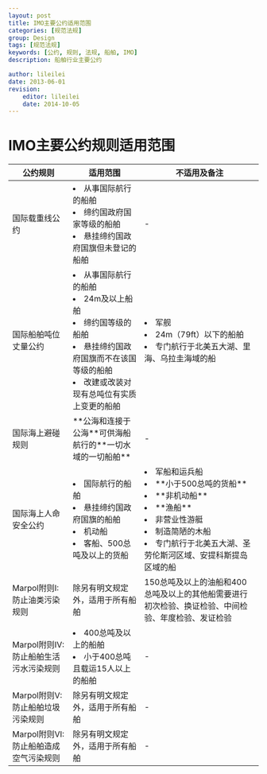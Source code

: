 ```yaml
---
layout: post
title: IMO主要公约适用范围
categories: [规范法规]
group: Design
tags: [规范法规]
keywords: [公约, 规则, 法规, 船舶, IMO]
description: 船舶行业主要公约

author: lileilei
date: 2013-06-01
revision:
    editor: lileilei
    date: 2014-10-05
---
```


# IMO主要公约规则适用范围

<table><thead>
<tr><th>公约规则</th><th>适用范围</th><th>不适用及备注</th></tr>
</thead>
<tbody>
<tr align="left">
  <td>国际载重线公约</td>
  <td><li>从事国际航行的船舶</li><li>缔约国政府国家等级的船舶</li><li>悬挂缔约国政府国旗但未登记的船舶</li></td>
  <td>-</td>
</tr><tr>
  <td>国际船舶吨位丈量公约</td>
  <td><li>从事国际航行的船舶</li><li>24m及以上船舶</li><li>缔约国等级的船舶</li><li>悬挂缔约国政府国旗而不在该国等级的船舶</li><li>改建或改装对现有总吨位有实质上变更的船舶</li></td>
  <td><li>军舰</li><li>24m（79ft）以下的船舶</li><li>专门航行于北美五大湖、里海、乌拉圭海域的船</li></td>
</tr><tr>
  <td>国际海上避碰规则</td>
  <td>**公海和连接于公海**可供海船航行的**一切水域的一切船舶**</td>
  <td>-</td>
</tr><tr>
  <td>国际海上人命安全公约</td>
  <td><li>国际航行的船舶</li><li>悬挂缔约国政府国旗的船舶</li><li>机动船</li><li>客船、500总吨及以上的货船</li></td>
  <td><li>军船和运兵船</li><li>**小于500总吨的货船**</li><li>**非机动船**</li><li>**渔船**</li><li>非营业性游艇</li><li>制造简陋的木船</li><li>专门航行于北美五大湖、圣劳伦斯河区域、安提科斯提岛区域的船</li></td>
</tr><tr>
  <td>Marpol附则I:防止油类污染规则</td>
  <td>除另有明文规定外，适用于所有船舶</td>
  <td>150总吨及以上的油船和400总吨及以上的其他船需要进行初次检验、换证检验、中间检验、年度检验、发证检验</td>
</tr><tr>
  <td>Marpol附则IV:防止船舶生活污水污染规则</td>
  <td><li>400总吨及以上的船舶</li><li>小于400总吨且载运15人以上的船舶</li></td>
  <td>-</td>
</tr><tr>
  <td>Marpol附则V:防止船舶垃圾污染规则</td>
  <td>除另有明文规定外，适用于所有船舶</td>
  <td>-</td>
</tr><td>Marpol附则VI:防止船舶造成空气污染规则</td>
  <td>除另有明文规定外，适用于所有船舶</td>
  <td>-</td>
</tr>
</tbody></table>

<!--
|公约规则|适用范围|不适用及备注|
|-------|-------|-----------|
|国际载重线公约|<li>从事国际航行的船舶</li><li>缔约国政府国家等级的船舶</li><li>悬挂缔约国政府国旗但未登记的船舶</li>|-|
|国际船舶吨位丈量公约|<li>从事国际航行的船舶</li><li>24m及以上船舶</li><li>缔约国等级的船舶</li><li>悬挂缔约国政府国旗而不在该国等级的船舶</li><li>改建或改装对现有总吨位有实质上变更的船舶</li>|<li>军舰</li><li>24m（79ft）以下的船舶</li><li>专门航行于北美五大湖、里海、乌拉圭海域的船</li>|
|国际海上避碰规则|**公海和连接于公海**可供海船航行的**一切水域的一切船舶**|-|
|国际海上人命安全公约|<li>国际航行的船舶</li><li>悬挂缔约国政府国旗的船舶</li><li>机动船</li><li>客船、500总吨及以上的货船</li>|<li>军船和运兵船</li><li>**小于500总吨的货船**</li><li>**非机动船**</li><li>**渔船**</li><li>非营业性游艇</li><li>制造简陋的木船</li><li>专门航行于北美五大湖、圣劳伦斯河区域、安提科斯提岛区域的船</li>|
|Marpol附则I:防止油类污染规则|除另有明文规定外，适用于所有船舶|150总吨及以上的油船和400总吨及以上的其他船需要进行初次检验、换证检验、中间检验、年度检验、发证检验|
|Marpol附则IV:防止船舶生活污水污染规则|<li>400总吨及以上的船舶</li><li>小于400总吨且载运15人以上的船舶</li>|-|
|Marpol附则V:防止船舶垃圾污染规则|除另有明文规定外，适用于所有船舶|-|
|Marpol附则VI:防止船舶造成空气污染规则|除另有明文规定外，适用于所有船舶|-|-->



